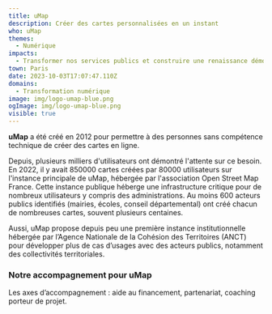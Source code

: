 ```yaml
---
title: uMap
description: Créer des cartes personnalisées en un instant
who: uMap
themes:
  - Numérique
impacts:
  - Transformer nos services publics et construire une renaissance démocratique
town: Paris
date: 2023-10-03T17:07:47.110Z
domains:
  - Transformation numérique
image: img/logo-umap-blue.png
ogImage: img/logo-umap-blue.png
visible: true
---
```

**uMap** a été créé en 2012 pour permettre à des personnes sans compétence technique de créer des cartes en ligne. 

Depuis, plusieurs milliers d'utilisateurs ont démontré l'attente sur ce besoin. En 2022, il y avait 850000 cartes créées par 80000 utilisateurs sur l'instance principale de uMap, hébergée par l'association Open Street Map France. Cette instance publique héberge une infrastructure critique pour de nombreux utilisateurs y compris des administrations. Au moins 600 acteurs publics identifiés (mairies, écoles, conseil départemental) ont créé chacun de nombreuses cartes, souvent plusieurs centaines.  

Aussi, uMap propose depuis peu une première instance institutionnelle hébergée par l’Agence Nationale de la Cohésion des Territoires (ANCT) pour développer plus de cas d’usages avec des acteurs publics, notamment des collectivités territoriales. 

### Notre accompagnement pour uMap
Les axes d’accompagnement : aide au financement, partenariat, coaching porteur de projet.